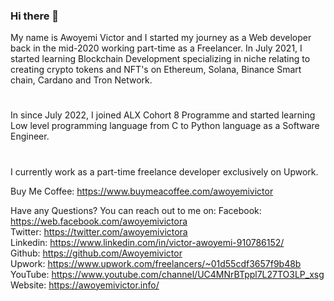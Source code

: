 ### Hi there 👋

My name is Awoyemi Victor and I started my journey as a Web developer back in the mid-2020 working part-time as a Freelancer. In July 2021, I started learning Blockchain Development specializing in niche relating to creating crypto tokens and NFT's on Ethereum, Solana, Binance Smart chain, Cardano and Tron Network.
#
In since July 2022, I joined ALX Cohort 8 Programme and started learning Low level programming language from C to Python language as a Software Engineer.
#
I currently work as a part-time freelance developer exclusively on Upwork.

Buy Me Coffee: https://www.buymeacoffee.com/awoyemivictor

Have any Questions? You can reach out to me on:
Facebook: https://web.facebook.com/awoyemivictora<br>
Twitter: https://twitter.com/awoyemivictora<br>
Linkedin: https://www.linkedin.com/in/victor-awoyemi-910786152/<br>
Github: https://github.com/Awoyemivictor<br>
Upwork: https://www.upwork.com/freelancers/~01d55cdf3657f9b48b<br>
YouTube: https://www.youtube.com/channel/UC4MNrBTppl7L27TO3LP_xsg<br>
Website: https://awoyemivictor.info/<br>
<!--
**Awoyemivictor/Awoyemivictor** is a ✨ _special_ ✨ repository because its `README.md` (this file) appears on your GitHub profile.

Here are some ideas to get you started:

- 🔭 I’m currently working on ...
- 🌱 I’m currently learning ...
- 👯 I’m looking to collaborate on ...
- 🤔 I’m looking for help with ...
- 💬 Ask me about ...
- 📫 How to reach me: ...
- 😄 Pronouns: ...
- ⚡ Fun fact: ...
-->
